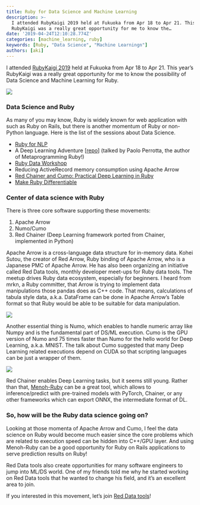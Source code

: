 ```yaml
---
title: Ruby for Data Science and Machine Learning
description: >-
  I attended RubyKaigi 2019 held at Fukuoka from Apr 18 to Apr 21. This year’s
  RubyKaigi was a really great opportunity for me to know the…
date: '2019-04-24T12:10:28.774Z'
categories: [machine_learning, ruby]
keywords: [Ruby, "Data Science", "Machine Learningn"]
authors: [aki]
---
```


I attended [RubyKaigi 2019](https://rubykaigi.org/2019) held at Fukuoka from Apr 18 to Apr 21. This year’s RubyKaigi was a really great opportunity for me to know the possibility of Data Science and Machine Learning for Ruby.

![](/img/0__yHSEXuY1I2U__4ysS.jpg)

### Data Science and Ruby

As many of you may know, Ruby is widely known for web application with such as Ruby on Rails, but there is another momentum of Ruby or non-Python language. Here is the list of the sessions about Data Science.

*   [Ruby for NLP](http://youchan.org/RubyKaigi2019 "http://youchan.org/RubyKaigi2019")
*   A Deep Learning Adventure \[[repo](https://github.com/nusco/deep_learning_adventure)\] (talked by Paolo Perrotta, the author of Metaprogramming Ruby!)
*   [Ruby Data Workshop](https://docs.google.com/presentation/d/1wYBqdlv-rBqCcjqaT4pbqYnpA9cDlTr2iKpGAQ-Mz-I/edit "https://docs.google.com/presentation/d/1wYBqdlv-rBqCcjqaT4pbqYnpA9cDlTr2iKpGAQ-Mz-I/edit")
*   Reducing ActiveRecord memory consumption using Apache Arrow
*   [Red Chainer and Cumo: Practical Deep Learning in Ruby](https://speakerdeck.com/sonots/red-chainer-and-cumo-practical-deep-learning-in-ruby-at-rubykaigi-2019 "https://speakerdeck.com/sonots/red-chainer-and-cumo-practical-deep-learning-in-ruby-at-rubykaigi-2019")
*   [Make Ruby Differentiable](https://www.slideshare.net/nagachika/make-ruby-differentiable "https://www.slideshare.net/nagachika/make-ruby-differentiable")

### Center of data science with Ruby

There is three core software supporting these movements:

1.  Apache Arrow
2.  Numo/Cumo
3.  Red Chainer (Deep Learning framework ported from Chainer, implemented in Python)

Apache Arrow is a cross-language data structure for in-memory data. Kohei Sutou, the creator of Red Arrow, Ruby binding of Apache Arrow, who is a Japanese PMC of Apache Arrow. He has also been organizing an initiative called Red Data tools, monthly developer meet-ups for Ruby data tools. The meetup drives Ruby data ecosystem, especially for beginners. I heard from mrkn, a Ruby committer, that Arrow is trying to implement data manipulations those pandas does as C++ code. That means, calculations of tabula style data, a.k.a. DataFrame can be done in Apache Arrow’s Table format so that Ruby would be able to be suitable for data manipulation.

![](/img/0__r3ToqacydBaYmyh1.jpg)

Another essential thing is Numo, which enables to handle numeric array like Numpy and is the fundamental part of DS/ML execution. Cumo is the GPU version of Numo and 75 times faster than Numo for the hello world for Deep Learning, a.k.a. MNIST. The talk about Cumo suggested that many Deep Learning related executions depend on CUDA so that scripting languages can be just a wrapper of them.

![](/img/0__0R6wvTiO6WQw79bD.jpg)

Red Chainer enables Deep Learning tasks, but it seems still young. Rather than that, [Menoh-Ruby](https://github.com/pfnet-research/menoh-ruby "https://github.com/pfnet-research/menoh-ruby") can be a great tool, which allows to inference/predict with pre-trained models with PyTorch, Chainer, or any other frameworks which can export ONNX, the intermediate format of DL.

### So, how will be the Ruby data science going on?

Looking at those momenta of Apache Arrow and Cumo, I feel the data science on Ruby would become much easier since the core problems which are related to execution speed can be hidden into C++/GPU layer. And using Menoh-Ruby can be a good opportunity for Ruby on Rails applications to serve prediction results on Ruby!

Red Data tools also create opportunities for many software engineers to jump into ML/DS world. One of my friends told me why he started working on Red Data tools that he wanted to change his field, and it’s an excellent area to join.

If you interested in this movement, let’s join [Red Data tools](https://red-data-tools.github.io/)!